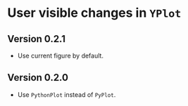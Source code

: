 # User visible changes in `YPlot`

## Version 0.2.1

- Use current figure by default.

## Version 0.2.0

- Use `PythonPlot` instead of `PyPlot`.
